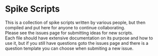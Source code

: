 # Spike Scripts  
This is a collection of spike scripts written by various people, but then compiled and put here for anyone to continue collaborating.  
Please see the issues page for submitting ideas for new scripts.  
Each file should have extensive documentation on its purpose and how to use it, but if you still have questions goto the issues page and there is a question template you can choose when submiting a new issue.  